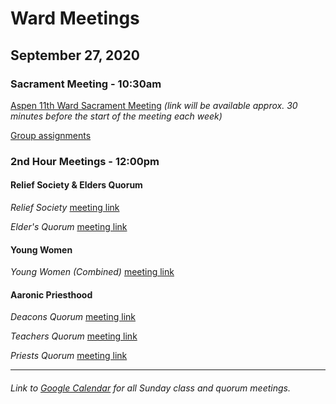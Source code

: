 # Ward Meetings

## September 27, 2020

### Sacrament Meeting - 10:30am

<!--*[Watch & Listen to Aspen 11th Ward's Sacrament Meeting](https://www.youtube.com/watch?v=pajvtAMAWIs)*-->
[Aspen 11th Ward Sacrament Meeting](https://www.youtube.com/watch?v=TR5-Y1v6Rvs) *(link will be available approx. 30 minutes before the start of the meeting each week)*

[Group assignments](https://docs.google.com/document/d/1mpLDtxDyq9XB_umNcKlkvhGHiGv-0iW3OCYqaRxaDrI/preview)

### 2nd Hour Meetings - 12:00pm

#### Relief Society & Elders Quorum

*Relief Society* [meeting link](https://meet.google.com/pha-prfy-ykv)

*Elder's Quorum* [meeting link](https://meet.google.com/uif-nmvv-jtn)

#### Young Women

<!-- *Young Women (12-15)* [meeting link](https://meet.google.com/qmq-tova-qhk) -->

*Young Women (Combined)* [meeting link](https://meet.google.com/rph-cjvg-sgm)

#### Aaronic Priesthood

*Deacons Quorum* [meeting link](https://meet.google.com/qrq-bpze-pmu)

*Teachers Quorum* [meeting link](https://meet.google.com/wiz-zbgv-nxs)

*Priests Quorum* [meeting link](https://meet.google.com/hyi-jkmp-ymd)


   ---  
###### Link to [Google Calendar](https://calendar.google.com/calendar/u/1?cid=YXNwZW4xMWNvbW11bmljYXRpb25zQGdtYWlsLmNvbQ) for all Sunday class and quorum meetings.
<!-- Might be nice to get this table working, but so far it's not :]
| Date | Time | Meeting |
| --- | --- | --- |
| September 20, 2020 | 10:30am | Sacrament Meeting |
| September 20, 2020 | 11:45am | Relief Society |
| September 20, 2020 | 11:45am | Elder's Quorum |
-->

